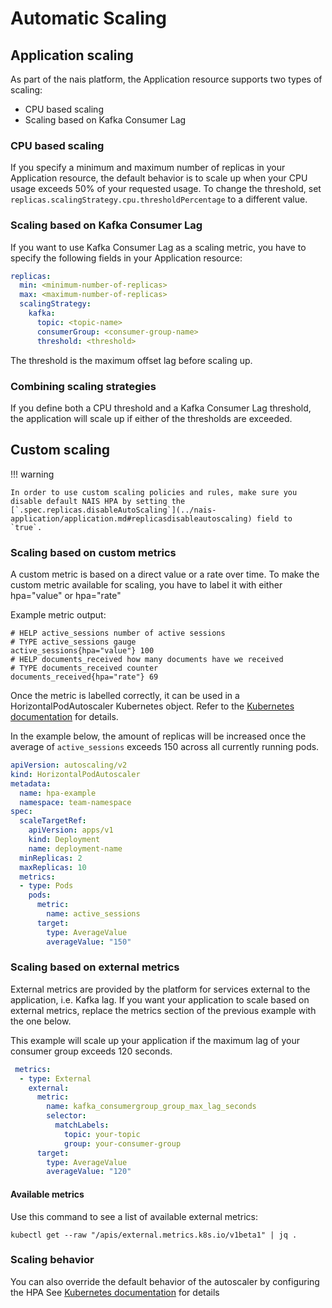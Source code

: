 # Automatic Scaling


## Application scaling

As part of the nais platform, the Application resource supports two types of scaling:

* CPU based scaling
* Scaling based on Kafka Consumer Lag

### CPU based scaling

If you specify a minimum and maximum number of replicas in your Application resource, the default behavior is to scale up when your CPU usage exceeds 50% of your requested usage.
To change the threshold, set `replicas.scalingStrategy.cpu.thresholdPercentage` to a different value.

### Scaling based on Kafka Consumer Lag

If you want to use Kafka Consumer Lag as a scaling metric, you have to specify the following fields in your Application resource:

```yaml
replicas:
  min: <minimum-number-of-replicas>
  max: <maximum-number-of-replicas>
  scalingStrategy:
    kafka:
      topic: <topic-name>
      consumerGroup: <consumer-group-name>
      threshold: <threshold>
```

The threshold is the maximum offset lag before scaling up.

### Combining scaling strategies

If you define both a CPU threshold and a Kafka Consumer Lag threshold, the application will scale up if either of the thresholds are exceeded.


## Custom scaling

!!! warning
    
    In order to use custom scaling policies and rules, make sure you disable default NAIS HPA by setting the [`.spec.replicas.disableAutoScaling`](../nais-application/application.md#replicasdisableautoscaling) field to `true`. 


### Scaling based on custom metrics

A custom metric is based on a direct value or a rate over time.
To make the custom metric available for scaling, you have to label it with either hpa="value" or hpa="rate"

Example metric output:
```
# HELP active_sessions number of active sessions
# TYPE active_sessions gauge
active_sessions{hpa="value"} 100
# HELP documents_received how many documents have we received
# TYPE documents_received counter
documents_received{hpa="rate"} 69
```

Once the metric is labelled correctly, it can be used in a HorizontalPodAutoscaler Kubernetes object.
Refer to the [Kubernetes documentation](https://kubernetes.io/docs/tasks/run-application/horizontal-pod-autoscale/) for details.

In the example below, the amount of replicas will be increased once the average of `active_sessions` exceeds 150 across all currently running pods.

```yaml
apiVersion: autoscaling/v2
kind: HorizontalPodAutoscaler
metadata:
  name: hpa-example
  namespace: team-namespace
spec:
  scaleTargetRef:
    apiVersion: apps/v1
    kind: Deployment
    name: deployment-name
  minReplicas: 2
  maxReplicas: 10
  metrics:
  - type: Pods
    pods:
      metric:
        name: active_sessions
      target:
        type: AverageValue
        averageValue: "150"
```

### Scaling based on external metrics

External metrics are provided by the platform for services external to the application, i.e. Kafka lag.
If you want your application to scale based on external metrics, replace the metrics section of the previous example with the one below.

This example will scale up your application if the maximum lag of your consumer group exceeds 120 seconds.

```yaml
 metrics:
  - type: External
    external:
      metric:
        name: kafka_consumergroup_group_max_lag_seconds
        selector:
          matchLabels:
            topic: your-topic
            group: your-consumer-group
      target:
        type: AverageValue
        averageValue: "120"
```

#### Available metrics

Use this command to see a list of available external metrics:

```kubectl get --raw "/apis/external.metrics.k8s.io/v1beta1" | jq .```

### Scaling behavior

You can also override the default behavior of the autoscaler by configuring the HPA
See [Kubernetes documentation](https://kubernetes.io/docs/tasks/run-application/horizontal-pod-autoscale/) for details
